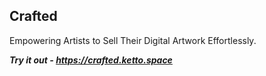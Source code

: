 ## Crafted

Empowering Artists to Sell Their Digital Artwork Effortlessly.

**_Try it out - https://crafted.ketto.space_**
